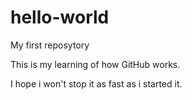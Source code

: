 # hello-world
My first reposytory

This is my learning of how GitHub works.

I hope i won't stop it as fast as i started it.
